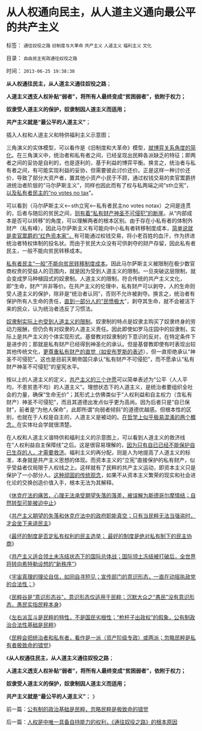 # 从人权通向民主，从人道主义通向最公平的共产主义

标签： `通往奴役之路` `旧制度与大革命` `共产主义` `人道主义` `福利主义` `文化` 

目录： `自由民主宪政通往奴役之路`

时间： `2013-06-25 19:38:38`

**从人权通往民主，从人道主义通往奴役之路**；

**人道主义透支人权补贴“弱者”，将所有人最终变成“贫困弱者”，依附于权力；**

**奴隶受人道主义的保护，奴隶制因人道主义而适用；**

**共产主义就是“最公平的人道主义”**；

插入人权和人道主义和特供福利主义示意图；

[](http://photo.blog.sina.com.cn/showpic.html#blogid=5563a64d0102ec22&url=http://s9.sinaimg.cn/orignal/5563a64dgdff8fb7a0498)

三角演义的实体模型，可以看作是《旧制度和大革命》模型，[就博弈关系角度的简化](../../../2013/6/1/社会进化论解译“把权力关进笼子，把权利放出来”.md)。在三角演义中，统治者和私有者之间，已经呈现出民粹各派缺乏的特征；即两者之间的妥协是自利的，也是逐利的，基于利益的博弈平衡。换言之，统治者与私有者之间，有可能实现利益的妥协，但需要彼此讨价还价。正是这样一种讨价还价，导致了部分大资产者，置其他小资产小民于不顾，通过权钱交易的卖官鬻爵挤进统治者阶层的“马尔萨斯主义”，同样也因此而有了权与私两端之间“sth立宪”，[以及私有者民主的“no votes no tax](../../../2013/6/23/民主几乎一无是处，专制几乎完美无瑕；.md)”。

可以看到（马尔萨斯主义<——sth立宪<——私有者民主no votes notax）之间是连贯的，后者与随后的贫民之间，[则有着“私有财产神圣不可侵犯”的断崖](../../../2013/6/21/“私有财产神圣不可侵犯”是民主战胜民粹的定海神针.md)。从“内部成本是否可以转移”的角度，可以理解两者的根本区别。由于存在小私有者的体制外财产（私有峰），因此马尔萨斯主义有可能向中小私有者转移制度成本，[简单说就是卖官鬻爵的“红色资本家”，](../../../2013/6/8/卖官鬻爵与民粹左右互斗的旋涡，直到大革命，亡天下，复辟旧制度！.md)有可能通过权钱交易，将小老百姓的血汗，作为挤进统治者特权体制的投名状。而由于贫民大众没有可供剥夺的财产存留，因此私有者民主，一般不能向贫民转移成本。

[私有者民主“一般”不能向贫民转移制度成本](../../../2013/4/19/“私有制改革”一定要明确真实的含义.md)。因此马尔萨斯主义被限制在极少数官商权贵的受益人的范围内，就是因为受到人道主义的限制。一旦突破这层限制，就会变成罗马种植园式的奴隶制。人道主义的限制，符合传统的共产主义文化，即“生命，财产”并非等价。在共产主义的伦理中，私有财产可以剥夺，人的生命则受人道主义的保护，除非是“统治者认同”，否则不允许被剥夺。换言之，统治者有保护所有人生命的责任，[直到一部分人的“民愤极大](../../../2013/2/14/专制都鼓励“（政治正确的）言论自由”，诚信的不同定义.md)”，剥夺其生命，就不会被活下来的民众，认为统治者违反了习惯法。

[奴隶制实际上也受到人道主义的限制](../../../2013/3/13/人道主义和感恩图报是奴隶社会的意识形态.md)。奴隶制的特点是奴隶主购买了奴隶终身的劳动力报酬，但仍负有对奴隶的人道主义责任。因此即使如罗马庄园中的奴隶制，实际上是共产主义的个体实现形式。基督教对奴隶制的下意识的反对，在特定条件下是进步的；那就是私有财产已经得到神圣化的承认。但是基督教即使有时表现出较其他传统文化，[更尊重私有财产的直觉（如安布罗斯的表述](../../../2011/10/7/没有私有制就无所谓民主！基督教通往奴役之路的命运！.md)），但一直拒绝承认“神圣不可侵犯”。这也是目前天朝帝国只承认“私有财产不可侵犯”，而不愿承认“私有财产神圣不可侵犯”的皇宪水平。

按以上的人道主义的定义，[共产主义的三个许愿](../../../2013/6/19/公有制强迫臣民接受三个良好的许愿；.md)可以简单表述为“公平（人人平均，不患贫患不均）的人道主义”。理想状态下的人道主义，是统治者要组织全社会的力量，确保“生命无价”；其形式上仿佛类似于“人权利益和自主权力（含私有财产）神圣不可侵犯”，而且其道德出发点似乎更为高尚。因为后者只是“自已保财”，前者是“为他人保命”，此即所谓“向弱者倾斜”的道德优越感。但根本性的区别，也就在于人权是自主的，人道主义是被动的。[在哲学上似乎极易混淆的两个概念，](../../../2009/10/29/人道不是人权；人道主义和低人权社会的关系.md)在实体社会学就很清楚。

在人权和人道主义谐特供和福利主义的示意图上，可以看到人道主义的救济线在“人权利益自主保障线”之后。这是很容易理解的，[因为只有自已已经不能保护自已生存的人，才需要救济](../../../2009/2/7/人权经济学：弱者？只有强者才值得同情!.md)。福利主义的再分配，则是人为地提高了人道主义的标准，本身就是共产主义思想的体现。而资本主义的“立宪”直接保护的私有财产，似乎受益者仅局限于人权线之上。这样就有了民粹的共产主义运动，即资本主义只是保护了一小部分人。[这种顽固的传统观念](../../../2009/11/14/市场经济观点下小农的“愚蠢交换”.md)，如果不从资本主义繁荣的现实和社会进化论的交换创造价值入手，根本无法为其解释。

《[休克疗法的痛苦，心理无法承受期望失落的落差，被误解为斯德哥尔摩情结；自然转型可能被迫中止](../../../2013/6/22/顶层设计的民主进程必定被迫中止.md)》

《[共产主义期望的失落和休克疗法中的政府职能真空；只有当民粹无法当强盗时，才会坐下来讲民主](../../../2013/6/23/只有当民粹无法当强盗时，才会坐下来讲民主.md)》

《[最坏的制度是否定私有权利的民主选举； 最好的制度是绝对私有制下的民主协商](../../../2013/6/23/民主几乎一无是处，专制几乎完美无瑕；.md)》

《[共产主义适合领土未冻结状态下的国际总体战；国际领土冻结被打破后，全世界将转向希特勒设想的“新秩序”](../../../2013/6/23/共产主义的适用性，利比亚战争潜藏的深远危机.md)》

《[宇宙真理的理论自信，如同自寻短见；宣传部门的意识形态，一直在动摇执政党的合法性；](../../../2013/6/23/宇宙真理的汉语误会，自寻短见的理论自信.md)》

《[民粹谷是“意识形态谷”，意识形态仅适用于民粹；沉默大众之“愚民”没有意识形态，愚民实指民粹本身](../../../2013/6/24/意识形态仅适用于民粹，左右互斗是争当皇帝的口水演习.md)》

《[左右派互斗是民粹的特性，不是国民劣根性；“枪杆子出政权”的假象，公有制政治合法性基础是民粹](../../../2013/6/24/“逢政府必反”的民粹良心，共产主义爽约的“原罪”.md)》

《[民粹会把统治者和私有者，看作是一派（资产阶级专政）或两派；忽略民粹是私有者极致命的错觉](../../../2013/6/25/公有制的政治基础是民粹，忽略民粹是极致命的错觉.md)》

《**从人权通往民主，从人道主义通往奴役之路**；

**人道主义透支人权补贴“弱者”，将所有人最终变成“贫困弱者”，依附于权力；**

**奴隶受人道主义的保护，奴隶制因人道主义而适用；**

**共产主义就是“最公平的人道主义”**； 》



前一篇：[公有制的政治基础是民粹，忽略民粹是极致命的错觉](../../../2013/6/25/公有制的政治基础是民粹，忽略民粹是极致命的错觉.md)

后一篇：[人权是中唯一具备自持能力的权利，《通往奴役之路》的根本原因](../../../2013/6/25/人权是中唯一具备自持能力的权利，《通往奴役之路》的根本原因.md)